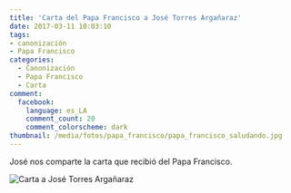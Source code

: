 ```yaml
---
title: 'Carta del Papa Francisco a José Torres Argañaraz'
date: 2017-03-11 10:03:10
tags:
- canonización
- Papa Francisco
categories:
  - Canonización
  - Papa Francisco
  - Carta
comment:
  facebook:
    language: es_LA
    comment_count: 20
    comment_colorscheme: dark
thumbnail: /media/fotos/papa_francisco/papa_francisco_saludando.jpg
---
```


José nos comparte la carta que recibió del Papa Francisco.

![Carta a José Torres Argañaraz](/media/cartas/CARTA%20DEL%20PAPA%20FRANCISCO%20A%20JOSE%20TORRES%20ARGANARAZ.jpeg)
